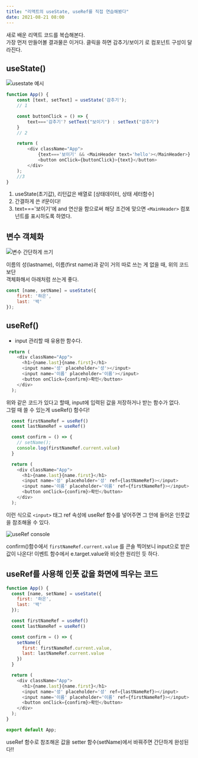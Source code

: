```yaml
---
title: "리액트의 useState, useRef를 직접 연습해봤다"
date: 2021-08-21 08:00
---
```


새로 배운 리액트 코드를 복습해본다.  
가장 먼저 만들어볼 결과물은 이거다. 클릭을 하면 감추기/보이기 로 컴포넌트 구성이 달라진다.

## useState()

![usestate 예시](/images/blog/210821/usestate.gif)

```javascript
function App() {
    const [text, setText] = useState('감추기');
    // 1

    const buttonClick = () => {
        text==='감추기'? setText("보이기") : setText("감추기")
    }
    // 2

    return (
        <div className="App">
            {text==='보이기' && <MainHeader text='hello'></MainHeader>}  
            <button onClick={buttonClick}>{text}</button>    
        </div>
    );
    //3
}
```

1. useState(초기값), 리턴값은 배열로 [상태데이터, 상태 세터함수]
2. 간결하게 쓴 if문이다!
3. text==='보이기'에 and 연산을 함으로써 해당 조건에 맞으면 ```<MainHeader>``` 컴포넌트를 표시하도록 하였다.

## 변수 객체화

![변수 간단하게 쓰기](/images/blog/210821/rct1.png)

이름의 성(lastname), 이름(first name)과 같이 거의 따로 쓰는 게 없을 때, 위의 코드보단  
객체화해서 아래처럼 쓰는게 좋다.

```javascript
const [name, setName] = useState({
    first: '하은',
    last: '박'
});
```

## useRef()

- input 관리할 때 유용한 함수다.

```javascript
 return (
    <div className="App">
      <h1>{name.last}{name.first}</h1>
      <input name='성' placeholder='성'></input>
      <input name='이름' placeholder='이름'></input>
      <button onClick={confirm}>확인</button>
    </div>
  );
```

위와 같은 코드가 있다고 할때, input에 입력된 값을 저장하거나 받는 함수가 없다.  
그럴 때 쓸 수 있는게 useRef() 함수다!

```javascript
  const firstNameRef = useRef()
  const lastNameRef = useRef()

  const confirm = () => {
    // setName();
    console.log(firstNameRef.current.value)
  }

  return (
    <div className="App">
      <h1>{name.last}{name.first}</h1>
      <input name='성' placeholder='성' ref={lastNameRef}></input>
      <input name='이름' placeholder='이름' ref={firstNameRef}></input>
      <button onClick={confirm}>확인</button>
    </div>
  );
```

이런 식으로 ```<input>``` 태그 ref 속성에 useRef 함수를 넣어주면 그 안에 들어온 인풋값을 참조해올 수 있다.  

![useRef console](/images/blog/210821/rct2.png)

confirm()함수에서 ```firstNameRef.current.value``` 를 콘솔 찍어보니 input으로 받은 값이 나온다!
이벤트 함수에서 e.target.value와 비슷한 원리인 듯 하다.

## useRef를 사용해 인풋 값을 화면에 띄우는 코드

```javascript
function App() {
  const [name, setName] = useState({
    first: '하은',
    last: '박'
  });

  const firstNameRef = useRef()
  const lastNameRef = useRef()

  const confirm = () => {
    setName({
      first: firstNameRef.current.value,
      last: lastNameRef.current.value
    })
  }

  return (
    <div className="App">
      <h1>{name.last}{name.first}</h1>
      <input name='성' placeholder='성' ref={lastNameRef}></input>
      <input name='이름' placeholder='이름' ref={firstNameRef}></input>
      <button onClick={confirm}>확인</button>
    </div>
  );
}

export default App;
```

useRef 함수로 참조해온 값을 setter 함수(setName)에서 바꿔주면 간단하게 완성된다!!